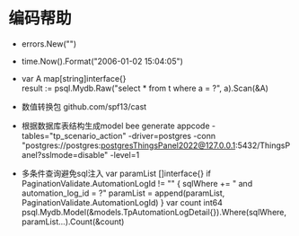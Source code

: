 # 编码帮助

- errors.New("")
- time.Now().Format("2006-01-02 15:04:05")
- var A map[string]interface{}  
  result := psql.Mydb.Raw("select * from t where a = ?", a).Scan(&A)
- 数值转换包
github.com/spf13/cast 
- 根据数据库表结构生成model
bee generate appcode -tables="tp_scenario_action" -driver=postgres -conn "postgres://postgres:postgresThingsPanel2022@127.0.0.1:5432/ThingsPanel?sslmode=disable" -level=1

- 多条件查询避免sql注入
var paramList []interface{}
if PaginationValidate.AutomationLogId != "" {
		sqlWhere += " and automation_log_id = ?"
		paramList = append(paramList, PaginationValidate.AutomationLogId)
	}
	var count int64
	psql.Mydb.Model(&models.TpAutomationLogDetail{}).Where(sqlWhere, paramList...).Count(&count)

